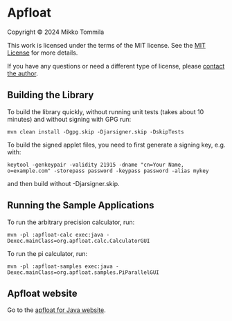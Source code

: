 # Apfloat

Copyright © 2024 Mikko Tommila

This work is licensed under the terms of the MIT license. See the [MIT License](LICENSE.md) for more details.

If you have any questions or need a different type of license, please [contact the author](mailto:Mikko.Tommila@apfloat.org).

## Building the Library

To build the library quickly, without running unit tests (takes about 10 minutes) and without signing with GPG run:

`mvn clean install -Dgpg.skip -Djarsigner.skip -DskipTests`

To build the signed applet files, you need to first generate a signing key, e.g. with:

`keytool -genkeypair -validity 21915 -dname "cn=Your Name, o=example.com" -storepass password -keypass password -alias mykey`

and then build without -Djarsigner.skip.

## Running the Sample Applications

To run the arbitrary precision calculator, run:

`mvn -pl :apfloat-calc exec:java -Dexec.mainClass=org.apfloat.calc.CalculatorGUI`

To run the pi calculator, run:

`mvn -pl :apfloat-samples exec:java -Dexec.mainClass=org.apfloat.samples.PiParallelGUI`

## Apfloat website

Go to the [apfloat for Java website](http://www.apfloat.org/apfloat_java/).
